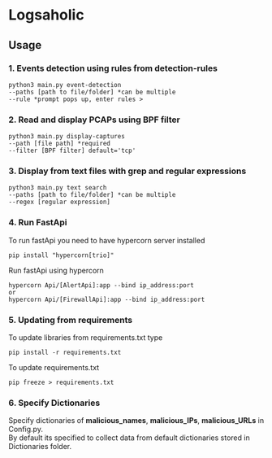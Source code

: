 # Logsaholic


## Usage 

### 1. Events detection using rules from detection-rules
```
python3 main.py event-detection 
--paths [path to file/folder] *can be multiple   
--rule *prompt pops up, enter rules >
```

### 2. Read and display PCAPs using BPF filter
```
python3 main.py display-captures
--path [file path] *required
--filter [BPF filter] default='tcp'
```

### 3. Display from text files with grep and regular expressions
```
python3 main.py text search
--paths [path to file/folder] *can be multiple 
--regex [regular expression] 

```

### 4. Run FastApi
To run fastApi you need to have hypercorn server installed
```
pip install "hypercorn[trio]"
```
Run fastApi using hypercorn
```
hypercorn Api/[AlertApi]:app --bind ip_address:port
or
hypercorn Api/[FirewallApi]:app --bind ip_address:port

```


### 5. Updating from requirements
To update libraries from requirements.txt type
```
pip install -r requirements.txt
```
To update requirements.txt 
```
pip freeze > requirements.txt
```

### 6. Specify Dictionaries
Specify dictionaries of 
**malicious_names**, **malicious_IPs**, **malicious_URLs** in Config.py.   
By default its specified to collect data from default dictionaries stored in Dictionaries folder.
